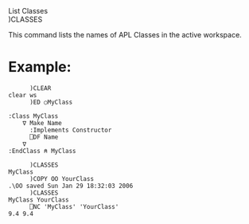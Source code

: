 <div class="heading">
  <div class="name">List Classes</div>
  <div class="command">)CLASSES</div>
</div>

This command lists the names of APL Classes in the active workspace.

# Example:
```apl
      )CLEAR
clear ws
      )ED ○MyClass
 
:Class MyClass
    ∇ Make Name
      :Implements Constructor
      ⎕DF Name
    ∇
:EndClass ⍝ MyClass
 
      )CLASSES
MyClass
      )COPY OO YourClass
.\OO saved Sun Jan 29 18:32:03 2006
      )CLASSES
MyClass YourClass
      ⎕NC 'MyClass' 'YourClass'
9.4 9.4
```
